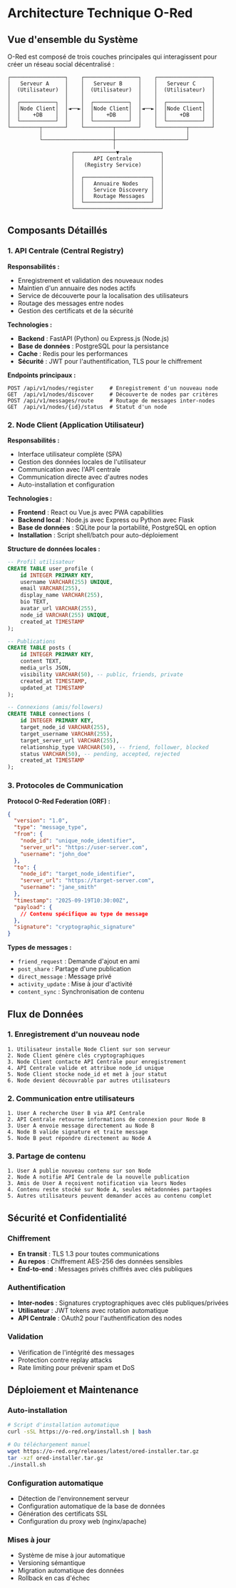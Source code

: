# Architecture Technique O-Red

## Vue d'ensemble du Système

O-Red est composé de trois couches principales qui interagissent pour créer un réseau social décentralisé :

```
┌─────────────────┐    ┌─────────────────┐    ┌─────────────────┐
│   Serveur A     │    │   Serveur B     │    │   Serveur C     │
│  (Utilisateur)  │    │  (Utilisateur)  │    │  (Utilisateur)  │
│                 │    │                 │    │                 │
│  ┌───────────┐  │    │  ┌───────────┐  │    │  ┌───────────┐  │
│  │Node Client│  │◄──►│  │Node Client│  │◄──►│  │Node Client│  │
│  │    +DB    │  │    │  │    +DB    │  │    │  │    +DB    │  │
│  └───────────┘  │    │  └───────────┘  │    │  └───────────┘  │
└─────────┬───────┘    └─────────┬───────┘    └─────────┬───────┘
          │                      │                      │
          └──────────────────────┼──────────────────────┘
                                 │
                    ┌─────────────▼─────────────┐
                    │      API Centrale         │
                    │   (Registry Service)      │
                    │                           │
                    │  ┌─────────────────────┐  │
                    │  │   Annuaire Nodes    │  │
                    │  │   Service Discovery │  │
                    │  │   Routage Messages  │  │
                    │  └─────────────────────┘  │
                    └───────────────────────────┘
```

## Composants Détaillés

### 1. API Centrale (Central Registry)

**Responsabilités :**
- Enregistrement et validation des nouveaux nodes
- Maintien d'un annuaire des nodes actifs
- Service de découverte pour la localisation des utilisateurs
- Routage des messages entre nodes
- Gestion des certificats et de la sécurité

**Technologies :**
- **Backend** : FastAPI (Python) ou Express.js (Node.js)
- **Base de données** : PostgreSQL pour la persistance
- **Cache** : Redis pour les performances
- **Sécurité** : JWT pour l'authentification, TLS pour le chiffrement

**Endpoints principaux :**
```
POST /api/v1/nodes/register     # Enregistrement d'un nouveau node
GET  /api/v1/nodes/discover     # Découverte de nodes par critères
POST /api/v1/messages/route     # Routage de messages inter-nodes
GET  /api/v1/nodes/{id}/status  # Statut d'un node
```

### 2. Node Client (Application Utilisateur)

**Responsabilités :**
- Interface utilisateur complète (SPA)
- Gestion des données locales de l'utilisateur
- Communication avec l'API centrale
- Communication directe avec d'autres nodes
- Auto-installation et configuration

**Technologies :**
- **Frontend** : React ou Vue.js avec PWA capabilities
- **Backend local** : Node.js avec Express ou Python avec Flask
- **Base de données** : SQLite pour la portabilité, PostgreSQL en option
- **Installation** : Script shell/batch pour auto-déploiement

**Structure de données locales :**
```sql
-- Profil utilisateur
CREATE TABLE user_profile (
    id INTEGER PRIMARY KEY,
    username VARCHAR(255) UNIQUE,
    email VARCHAR(255),
    display_name VARCHAR(255),
    bio TEXT,
    avatar_url VARCHAR(255),
    node_id VARCHAR(255) UNIQUE,
    created_at TIMESTAMP
);

-- Publications
CREATE TABLE posts (
    id INTEGER PRIMARY KEY,
    content TEXT,
    media_urls JSON,
    visibility VARCHAR(50), -- public, friends, private
    created_at TIMESTAMP,
    updated_at TIMESTAMP
);

-- Connexions (amis/followers)
CREATE TABLE connections (
    id INTEGER PRIMARY KEY,
    target_node_id VARCHAR(255),
    target_username VARCHAR(255),
    target_server_url VARCHAR(255),
    relationship_type VARCHAR(50), -- friend, follower, blocked
    status VARCHAR(50), -- pending, accepted, rejected
    created_at TIMESTAMP
);
```

### 3. Protocoles de Communication

**Protocol O-Red Federation (ORF) :**

```json
{
  "version": "1.0",
  "type": "message_type",
  "from": {
    "node_id": "unique_node_identifier",
    "server_url": "https://user-server.com",
    "username": "john_doe"
  },
  "to": {
    "node_id": "target_node_identifier",
    "server_url": "https://target-server.com",
    "username": "jane_smith"
  },
  "timestamp": "2025-09-19T10:30:00Z",
  "payload": {
    // Contenu spécifique au type de message
  },
  "signature": "cryptographic_signature"
}
```

**Types de messages :**
- `friend_request` : Demande d'ajout en ami
- `post_share` : Partage d'une publication
- `direct_message` : Message privé
- `activity_update` : Mise à jour d'activité
- `content_sync` : Synchronisation de contenu

## Flux de Données

### 1. Enregistrement d'un nouveau node

```
1. Utilisateur installe Node Client sur son serveur
2. Node Client génère clés cryptographiques
3. Node Client contacte API Centrale pour enregistrement
4. API Centrale valide et attribue node_id unique
5. Node Client stocke node_id et met à jour statut
6. Node devient découvrable par autres utilisateurs
```

### 2. Communication entre utilisateurs

```
1. User A recherche User B via API Centrale
2. API Centrale retourne informations de connexion pour Node B
3. User A envoie message directement au Node B
4. Node B valide signature et traite message
5. Node B peut répondre directement au Node A
```

### 3. Partage de contenu

```
1. User A publie nouveau contenu sur son Node
2. Node A notifie API Centrale de la nouvelle publication
3. Amis de User A reçoivent notification via leurs Nodes
4. Contenu reste stocké sur Node A, seules métadonnées partagées
5. Autres utilisateurs peuvent demander accès au contenu complet
```

## Sécurité et Confidentialité

### Chiffrement
- **En transit** : TLS 1.3 pour toutes communications
- **Au repos** : Chiffrement AES-256 des données sensibles
- **End-to-end** : Messages privés chiffrés avec clés publiques

### Authentification
- **Inter-nodes** : Signatures cryptographiques avec clés publiques/privées
- **Utilisateur** : JWT tokens avec rotation automatique
- **API Centrale** : OAuth2 pour l'authentification des nodes

### Validation
- Vérification de l'intégrité des messages
- Protection contre replay attacks
- Rate limiting pour prévenir spam et DoS

## Déploiement et Maintenance

### Auto-installation
```bash
# Script d'installation automatique
curl -sSL https://o-red.org/install.sh | bash

# Ou téléchargement manuel
wget https://o-red.org/releases/latest/ored-installer.tar.gz
tar -xzf ored-installer.tar.gz
./install.sh
```

### Configuration automatique
- Détection de l'environnement serveur
- Configuration automatique de la base de données
- Génération des certificats SSL
- Configuration du proxy web (nginx/apache)

### Mises à jour
- Système de mise à jour automatique
- Versioning sémantique
- Migration automatique des données
- Rollback en cas d'échec